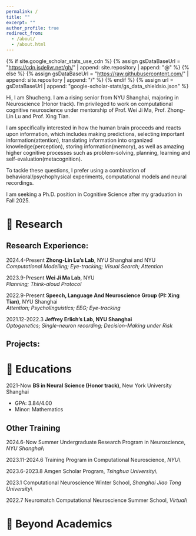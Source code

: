 ```yaml
---
permalink: /
title: ""
excerpt: ""
author_profile: true
redirect_from: 
  - /about/
  - /about.html
---
```


{% if site.google_scholar_stats_use_cdn %}
{% assign gsDataBaseUrl = "https://cdn.jsdelivr.net/gh/" | append: site.repository | append: "@" %}
{% else %}
{% assign gsDataBaseUrl = "https://raw.githubusercontent.com/" | append: site.repository | append: "/" %}
{% endif %}
{% assign url = gsDataBaseUrl | append: "google-scholar-stats/gs_data_shieldsio.json" %}

<span class='anchor' id='about-me'></span>

Hi, I am Shucheng. I am a rising senior from NYU Shanghai, majoring in Neuroscience (Honor track). I’m privileged to work on computational cognitive neuroscience under mentorship of Prof. Wei Ji Ma, Prof. Zhong-Lin Lu and Prof. Xing Tian.

I am specifically interested in how the human brain proceeds and reacts upon information, which includes making predictions, selecting important information(attention), translating information into organized knowledge(perception), storing information(memory), as well as amazing higher cognitive processes such as problem-solving, planning, learning and self-evaluation(metacognition).

To tackle these questions, I prefer using a combination of behavioral/psychophysical experiments, computational models and neural recordings.

I am seeking a Ph.D. position in Cognitive Science after my graduation in Fall 2025.

# 📝 Research 
## Research Experience:
2024.4-Present   **Zhong-Lin Lu’s Lab**, NYU Shanghai and NYU\
  *Computational Modelling; Eye-tracking; Visual Search; Attention*
  
2023.9-Present   **Wei Ji Ma Lab**, NYU\
  *Planning; Think-aloud Protocol*
  
2022.9-Present   **Speech, Language And Neuroscience Group (PI: Xing Tian)**, NYU Shanghai\
  *Attention; Psycholinguistics; EEG; Eye-tracking*
  
2021.12-2022.3   **Jeffrey Erlich’s Lab, NYU Shanghai**\
  *Optogenetics; Single-neuron recording; Decision-Making under Risk*
  
## Projects:


# 📖 Educations
2021-Now   **BS in Neural Science (Honor track)**, New York University Shanghai
  - GPA: 3.84/4.00
  - Minor: Mathematics 
## Other Training

2024.6-Now       Summer Undergraduate Research Program in Neuroscience, *NYU Shanghai*\

2023.11-2024.6   Training Program in Computational Neuroscience, *NYU*\

2023.6-2023.8    Amgen Scholar Program, *Tsinghua University*\

2023.1           Computational Neuroscience Winter School, *Shanghai Jiao Tong University*\

2022.7           Neuromatch Computational Neuroscience Summer School, *Virtual*\

# 💬 Beyond Academics
